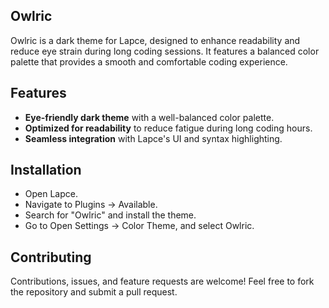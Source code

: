 ## Owlric
Owlric is a dark theme for Lapce, designed to enhance readability and reduce eye strain during long coding sessions. It features a balanced color palette that provides a smooth and comfortable coding experience.

## Features
- **Eye-friendly dark theme** with a well-balanced color palette.
- **Optimized for readability** to reduce fatigue during long coding hours.
- **Seamless integration** with Lapce's UI and syntax highlighting.

## Installation
- Open Lapce.
- Navigate to Plugins → Available.
- Search for "Owlric" and install the theme.
- Go to Open Settings → Color Theme, and select Owlric.

## Contributing
Contributions, issues, and feature requests are welcome! Feel free to fork the repository and submit a pull request.
